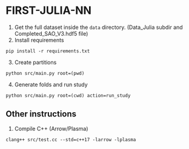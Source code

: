 # FIRST-JULIA-NN

1. Get the full dataset inside the `data` directory. (Data_Julia subdir and Completed_SAO_V3.hdf5 file)
2. Install requirements
```
pip install -r requirements.txt
```
3. Create partitions
```
python src/main.py root=(pwd)
```
4. Generate folds and run study
```
python src/main.py root=(cwd) action=run_study
```

## Other instructions
1. Compile C++ (Arrow/Plasma)
```
clang++ src/test.cc --std=c++17 -larrow -lplasma
```